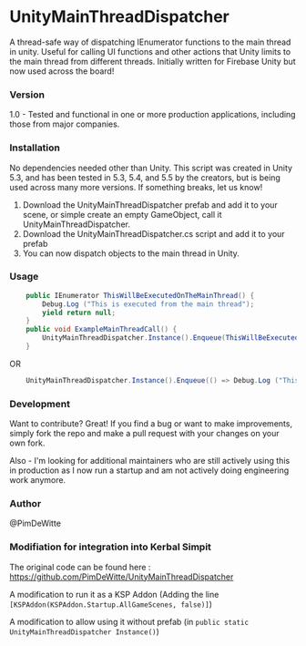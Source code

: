 # UnityMainThreadDispatcher

A thread-safe way of dispatching IEnumerator functions to the main thread in unity. Useful for calling UI functions and other actions that Unity limits to the main thread from different threads. Initially written for Firebase Unity but now used across the board!

### Version
1.0 - Tested and functional in one or more production applications, including those from major companies. 

### Installation

No dependencies needed other than Unity. This script was created in Unity 5.3, and has been tested in 5.3, 5.4, and 5.5 by the creators, but is being used across many more versions. If something breaks, let us know!

1. Download the UnityMainThreadDispatcher prefab and add it to your scene, or simple create an empty GameObject, call it UnityMainThreadDispatcher.
2. Download the UnityMainThreadDispatcher.cs script and add it to your prefab
3. You can now dispatch objects to the main thread in Unity.

### Usage
```C#
	public IEnumerator ThisWillBeExecutedOnTheMainThread() {
		Debug.Log ("This is executed from the main thread");
		yield return null;
	}
	public void ExampleMainThreadCall() {
		UnityMainThreadDispatcher.Instance().Enqueue(ThisWillBeExecutedOnTheMainThread()); 
	}
```
OR

```C#
	UnityMainThreadDispatcher.Instance().Enqueue(() => Debug.Log ("This is executed from the main thread"));
```
### Development

Want to contribute? Great! If you find a bug or want to make improvements, simply fork the repo and make a pull request with your changes on your own fork.

Also - I'm looking for additional maintainers who are still actively using this in production as I now run a startup and am not actively doing engineering work anymore. 

### Author
@PimDeWitte

### Modifiation for integration into Kerbal Simpit

The original code can be found here : https://github.com/PimDeWitte/UnityMainThreadDispatcher

A modification to run it as a KSP Addon (Adding the line ```[KSPAddon(KSPAddon.Startup.AllGameScenes, false)]```)

A modification to allow using it without prefab (in ```public static UnityMainThreadDispatcher Instance()```)






 
